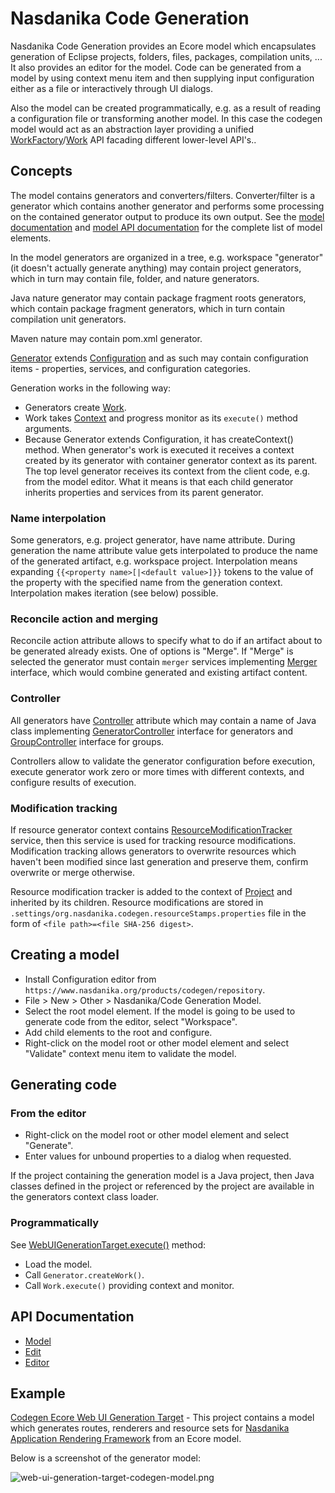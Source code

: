 # Nasdanika Code Generation

Nasdanika Code Generation provides an Ecore model which encapsulates generation of Eclipse projects, folders, files, packages, compilation units, ...
It also provides an editor for the model. Code can be generated from a model by using context menu item and then supplying input configuration either as a file or interactively
through UI dialogs. 

Also the model can be created programmatically, e.g. as a result of reading a configuration file or transforming another model. In this case the codegen model would act as an abstraction
layer providing a unified [WorkFactory](https://www.nasdanika.org/products/codegen/apidocs/model/index.html?org/nasdanika/codegen/WorkFactory.html)/[Work](https://www.nasdanika.org/products/codegen/apidocs/model/index.html?org/nasdanika/codegen/Work.html) API facading different lower-level API's..

## Concepts 

The model contains generators and converters/filters. Converter/filter is a generator which contains another generator and performs some processing on the contained generator output to produce its own output. 
See the [model documentation](https://www.nasdanika.org/products/codegen/modeldoc/index.html) and [model API documentation](https://www.nasdanika.org/products/codegen/apidocs/model/index.html) for the complete list of model elements.

In the model generators are organized in a tree, e.g. workspace "generator" (it doesn't actually generate anything) may contain project generators, which in turn may contain file, folder, and nature generators.

Java nature generator may contain package fragment roots generators, which contain package fragment generators, which in turn contain compilation unit generators.

Maven nature may contain pom.xml generator.

[Generator](https://www.nasdanika.org/products/codegen/apidocs/model/index.html?org/nasdanika/codegen/Generator.html) extends [Configuration](https://www.nasdanika.org/products/config/apidocs/model/index.html?org/nasdanika/config/Configuration.html) and as such may contain configuration items - properties, services, and configuration categories.

Generation works in the following way:

* Generators create [Work](https://www.nasdanika.org/products/codegen/apidocs/model/index.html?org/nasdanika/codegen/Work.html).
* Work takes [Context](https://www.nasdanika.org/products/config/apidocs/model/index.html?org/nasdanika/config/Context.html) and progress monitor as its ``execute()`` method arguments. 
* Because Generator extends Configuration, it has createContext() method. When generator's work is executed it receives a context created by its generator with container generator context as its parent. The top level generator receives its context from the client code, e.g. from the model editor. What it means is that each child generator inherits properties and services from its parent generator. 

### Name interpolation

Some generators, e.g. project generator, have name attribute. During generation the name attribute value gets interpolated to produce the name of the generated artifact, e.g. workspace project.
Interpolation means expanding ``{{<property name>[|<default value>]}}`` tokens to the value of the property with the specified name from the generation context. Interpolation makes iteration (see below) possible.    

### Reconcile action and merging

Reconcile action attribute allows to specify what to do if an artifact about to be generated already exists. One of options is "Merge". 
If "Merge" is selected the generator must contain ``merger`` services implementing [Merger](https://www.nasdanika.org/products/codegen/apidocs/model/index.html?org/nasdanika/codegen/Merger) interface, which would combine generated and existing artifact content.

### Controller

All generators have [Controller](https://www.nasdanika.org/products/codegen/apidocs/model/index.html?org/nasdanika/codegen/Generator.html#getController--) attribute which may contain a name of Java class implementing [GeneratorController](https://www.nasdanika.org/products/codegen/apidocs/model/index.html?org/nasdanika/codegen/GeneratorController) interface for generators and [GroupController](https://www.nasdanika.org/products/codegen/apidocs/model/index.html?org/nasdanika/codegen/GroupController) interface for groups.

Controllers allow to validate the generator configuration before execution, execute generator work zero or more times with different contexts, and configure results of execution.

### Modification tracking

If resource generator context contains [ResourceModificationTracker](https://www.nasdanika.org/products/codegen/apidocs/model/index.html?org/nasdanika/codegen/ResourceModificationTracker.html) service, then this service is used for tracking resource modifications. Modification tracking allows generators to overwrite resources which haven't been modified since last generation and preserve them, confirm overwrite or merge otherwise.

Resource modification tracker is added to the context of [Project](https://www.nasdanika.org/products/codegen/apidocs/model/index.html?org/nasdanika/codegen/Project.html) and inherited by its children. Resource modifications are stored in ``.settings/org.nasdanika.codegen.resourceStamps.properties`` file in the form of ``<file path>=<file SHA-256 digest>``.  


## Creating a model

* Install Configuration editor from ``https://www.nasdanika.org/products/codegen/repository``.
* File > New > Other > Nasdanika/Code Generation Model.
* Select the root model element. If the model is going to be used to generate code from the editor, select "Workspace". 
* Add child elements to the root and configure.
* Right-click on the model root or other model element and select "Validate" context menu item to validate the model.

## Generating code

### From the editor
    
* Right-click on the model root or other model element and select "Generate". 
* Enter values for unbound properties to a dialog when requested.

If the project containing the generation model is a Java project, then Java classes defined in the project or referenced by the project are available in the generators context class loader.

### Programmatically

See [WebUIGenerationTarget.execute()](https://github.com/Nasdanika/codegen-ecore-web-ui/blob/master/org.nasdanika.codegen.ecore.web.ui/src/org/nasdanika/codegen/ecore/web/ui/WebUIGenerationTarget.java#L90) method:

* Load the model.
* Call ``Generator.createWork()``.
* Call ``Work.execute()`` providing context and monitor.    

## API Documentation

* [Model](https://www.nasdanika.org/products/codegen/apidocs/model/index.html)
* [Edit](https://www.nasdanika.org/products/codegen/apidocs/edit/index.html)
* [Editor](https://www.nasdanika.org/products/codegen/apidocs/editor/index.html)

## Example

[Codegen Ecore Web UI Generation Target](https://github.com/Nasdanika/codegen-ecore-web-ui) - This project contains a model which generates routes, renderers and resource sets for [Nasdanika Application Rendering Framework](https://github.com/Nasdanika/server/blob/master/org.nasdanika.cdo.web/doc/application-rendering.md) from an Ecore model.

Below is a screenshot of the generator model:

![web-ui-generation-target-codegen-model.png](web-ui-generation-target-codegen-model.png)

